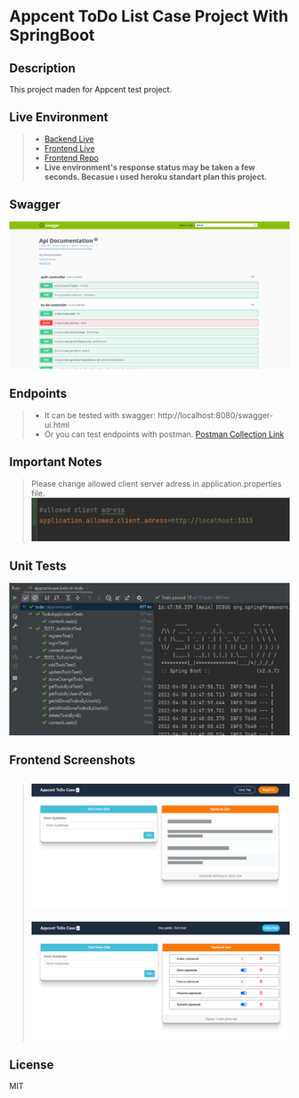 # Appcent ToDo List Case Project With SpringBoot
 ## Description
 This project maden for Appcent test project.
 
 ## Live Environment
 > * [Backend Live](https://appcent-todo-springboot.herokuapp.com/swagger-ui.html#/) 
 > * [Frontend Live](https://appcent-todo-vue.herokuapp.com/)
 > * [Frontend Repo](https://github.com/gazi-dis/Appcent-ToDoCase-Vue3)
 > * **Live environment's response status  may be  taken a few seconds. Becasue ı used heroku standart plan this project.**
 
 ## Swagger
 ![alt text](https://raw.githubusercontent.com/gazi-dis/Appcent-ToDoCase-SpringBoot/main/screenshots/swagger.png)

 ## Endpoints
> * It can be tested with swagger: http://localhost:8080/swagger-ui.html
> * Or you can test endpoints with postman. [Postman Collection Link](https://raw.githubusercontent.com/gazi-dis/Appcent-ToDoCase-SpringBoot/main/appcent_todo_case.postman_collection.json)

## Important Notes
> Please change allowed client server adress in application.properties file. 
> ![alt text](https://raw.githubusercontent.com/gazi-dis/Appcent-ToDoCase-SpringBoot/main/screenshots/allowed_client.png)

 ## Unit Tests
 ![alt text](https://raw.githubusercontent.com/gazi-dis/Appcent-ToDoCase-SpringBoot/main/screenshots/unit_tests.png)
 
 ## Frontend Screenshots
 > ![alt text](https://raw.githubusercontent.com/gazi-dis/Appcent-ToDoCase-Vue3/main/screenshots/main.png)
 > ----
 > ![alt text](https://raw.githubusercontent.com/gazi-dis/Appcent-ToDoCase-Vue3/main/screenshots/home.png)

## License

MIT
